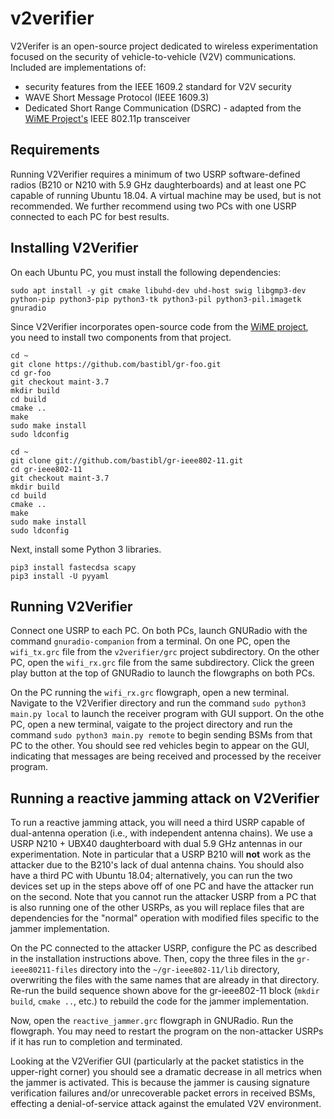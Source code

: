 # v2verifier
V2Verifer is an open-source project dedicated to wireless experimentation
focused on the security of vehicle-to-vehicle (V2V) communications.
Included are implementations of:
- security features from the IEEE 1609.2 standard for V2V security
- WAVE Short Message Protocol (IEEE 1609.3)
-  Dedicated Short Range Communication (DSRC) - adapted from 
the [WiME Project's](http://dx.doi.org/10.1109/TMC.2017.2751474)
IEEE 802.11p transceiver 

## Requirements
Running V2Verifier requires a minimum of two USRP software-defined radios (B210 or N210 with 5.9 GHz daughterboards) and at least one PC capable of running Ubuntu 18.04. A virtual machine may be used, but is not recommended. We further recommend using two PCs with one USRP connected to each PC for best results.


## Installing V2Verifier
On each Ubuntu PC, you must install the following dependencies:

	sudo apt install -y git cmake libuhd-dev uhd-host swig libgmp3-dev python-pip python3-pip python3-tk python3-pil python3-pil.imagetk gnuradio

Since V2Verifier incorporates open-source code from the [WiME project](https://www.wime-project.net/), 
you need to install two components from that project.  
    
    cd ~
    git clone https://github.com/bastibl/gr-foo.git
    cd gr-foo
    git checkout maint-3.7
    mkdir build
    cd build
    cmake ..
    make
    sudo make install
    sudo ldconfig

	cd ~
	git clone git://github.com/bastibl/gr-ieee802-11.git
	cd gr-ieee802-11
	git checkout maint-3.7
	mkdir build
	cd build
	cmake ..
	make
	sudo make install
	sudo ldconfig
		
Next, install some Python 3 libraries.

	pip3 install fastecdsa scapy
	pip3 install -U pyyaml

## Running V2Verifier
Connect one USRP to each PC. On both PCs, launch GNURadio with the command `gnuradio-companion` from a terminal. On one PC, open the `wifi_tx.grc` file from the `v2verifier/grc` project subdirectory. On the other PC, open the `wifi_rx.grc` file from the same subdirectory. Click the green play button at the top of GNURadio to launch the flowgraphs on both PCs.

On the PC running the `wifi_rx.grc` flowgraph, open a new terminal. Navigate to the V2Verifier directory and run the command `sudo python3 main.py local` to launch the receiver program with GUI support. On the othe PC, open a new terminal, vaigate to the project directory and run the command `sudo python3 main.py remote` to begin sending BSMs from that PC to the other. You should see red vehicles begin to appear on the GUI, indicating that messages are being received and processed by the receiver program.

## Running a reactive jamming attack on V2Verifier
To run a reactive jamming attack, you will need a third USRP capable of dual-antenna operation (i.e., with independent antenna chains). We use a USRP N210 + UBX40 daughterboard with dual 5.9 GHz antennas in our experimentation. Note in particular that a USRP B210 will **not** work as the attacker due to the B210's lack of dual antenna chains. You should also have a third PC with Ubuntu 18.04; alternatively, you can run the two devices set up in the steps above off of one PC and have the attacker run on the second. Note that you cannot run the attacker USRP from a PC that is also running one of the other USRPs, as you will replace files that are dependencies for the "normal" operation with modified files specific to the jammer implementation.

On the PC connected to the attacker USRP, configure the PC as described in the installation instructions above. Then, copy the three files in the `gr-ieee80211-files` directory into the `~/gr-ieee802-11/lib` directory, overwriting the files with the same names that are already in that directory. Re-run the build sequence shown above for the gr-ieee802-11 block (`mkdir build`, `cmake ..`, etc.) to rebuild the code for the jammer implementation.

Now, open the `reactive_jammer.grc` flowgraph in GNURadio. Run the flowgraph. You may need to restart the program on the non-attacker USRPs if it has run to completion and terminated. 

Looking at the V2Verifier GUI (particularly at the packet statistics in the upper-right corner) you should see a dramatic decrease in all metrics when the jammer is activated. This is because the jammer is causing signature verification failures and/or unrecoverable packet errors in received BSMs, effecting a denial-of-service attack against the emulated V2V environment.


